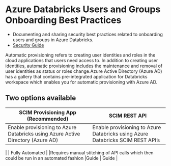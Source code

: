 Azure Databricks Users and Groups Onboarding Best Practices
==============
- Documenting and sharing security best practices related to onboarding users and groups in Azure Databricks.
- [Security Guide](https://bit.ly/adbsecurityguide)

Automatic provisioning refers to creating user identities and roles in the cloud applications that users need access to. In addition to creating user identities, automatic provisioning includes the maintenance and removal of user identities as status or roles change.Azure Active Directory (Azure AD) has a gallery that contains pre-integrated application for Databricks workspace which enables you for automatic provisioning with Azure AD.

Two options available
------------

| SCIM Provisioning App (Recommended) | SCIM REST API |
|---|---|
|  Enable provisioning to Azure Databricks using Azure Active Directory (Azure AD) |Enable provisioning to Azure Databricks using Azure Databricks SCIM REST API’s
   |
| Fully Automated
  |
 |Requires manual stitching of API calls which then could be run in an automated fashion
|Guide   | Guide  |
